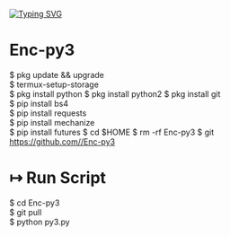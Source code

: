 [![Typing SVG](https://readme-typing-svg.herokuapp.com?color=61FF50&background=000000&lines=wellcome+To+Py3+Marshal+Encryption)](https://git.io/typing-svg)

# Enc-py3

$ pkg update && upgrade  
$ termux-setup-storage  
$ pkg install python 
$ pkg install python2
$ pkg install git  
$ pip install bs4  
$ pip install requests  
$ pip install mechanize  
$ pip install futures 
$ cd $HOME
$ rm -rf Enc-py3 
$ git https://github.com//Enc-py3
# ↦ Run Script
$ cd Enc-py3  
$ git pull  
$ python py3.py
